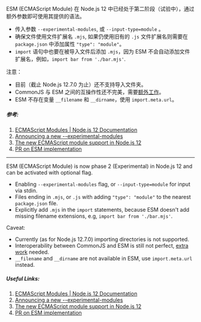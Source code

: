 ESM (ECMAScript Module) 在 Node.js 12 中已经处于第二阶段（试验中），通过额外参数即可使用其提供的语法。

- 传入参数 `--experimental-modules`, 或 `--input-type=module` 。
- 确保文件使用文件扩展名 `.mjs`, 如果仍使用旧有的 `.js` 文件扩展名则需要在 `package.json` 中添加属性 `"type": "module"`。
- `import` 语句中也要在被导入文件后添加 `.mjs`，因为 ESM 不会自动添加文件扩展名，例如，`import bar from './bar.mjs'`.

注意：

- 目前（截止 Node.js 12.7.0 为止）还不支持导入文件夹。
- CommonJS 与 ESM 之间的互操作性还不完美，需要[额外工作][1]。
- ESM 不存在变量 `__filename` 和 `__dirname`，使用 `import.meta.url`。

##### 参考:

1. [ECMAScript Modules \| Node.js 12 Documentation](https://nodejs.org/docs/latest-v12.x/api/esm.html)
2. [Announcing a new --experimental-modules](https://medium.com/@nodejs/announcing-a-new-experimental-modules-1be8d2d6c2ff)
3. [The new ECMAScript module support in Node.js 12](https://2ality.com/2019/04/nodejs-esm-impl.html)
4. [PR on ESM implementation](https://github.com/nodejs/node/pull/26745)

[1]: https://2ality.com/2019/04/nodejs-esm-impl.html#interoperability

---

ESM (ECMAScript Module) is now phase 2 (Experimental) in Node.js 12 and can be activated with optional flag.

- Enabling `--experimental-modules` flag, or `--input-type=module` for input via stdin.
- Files ending in `.mjs`, or `.js` with adding `"type": "module"` to the nearest `package.json` file.
- Explicitly add `.mjs` in the `import` statements, because ESM doesn't add missing filename extensions, e.g, `import bar from './bar.mjs'`.

Caveat:

- Currently (as for Node.js 12.7.0) importing directories is not supported.
- Interoperability between CommonJS and ESM is still not perfect, [extra work][1] needed.
- `__filename` and `__dirname` are not available in ESM, use `import.meta.url` instead.

##### Useful Links:

1. [ECMAScript Modules \| Node.js 12 Documentation](https://nodejs.org/docs/latest-v12.x/api/esm.html)
2. [Announcing a new --experimental-modules](https://medium.com/@nodejs/announcing-a-new-experimental-modules-1be8d2d6c2ff)
3. [The new ECMAScript module support in Node.js 12](https://2ality.com/2019/04/nodejs-esm-impl.html)
4. [PR on ESM implementation](https://github.com/nodejs/node/pull/26745)

[1]: https://2ality.com/2019/04/nodejs-esm-impl.html#interoperability